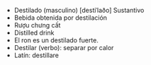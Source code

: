 - Destilado (masculino) [destiˈlaðo] Sustantivo
- Bebida obtenida por destilación
- Rượu chưng cất
- Distilled drink
- El ron es un destilado fuerte.
- Destilar (verbo): separar por calor
- Latín: destillare